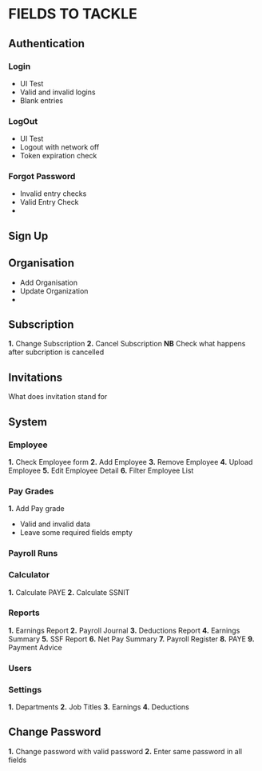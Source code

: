 # FIELDS TO TACKLE

## Authentication

### Login

- UI Test
- Valid  and invalid logins
- Blank entries

### LogOut

- UI Test
- Logout with network off
- Token expiration check

### Forgot Password

- Invalid entry checks
- Valid Entry Check
- 

## Sign Up

## Organisation

- Add Organisation
- Update Organization
-

## Subscription

**1.** Change Subscription
**2.** Cancel Subscription
**NB** Check what happens after subcription is cancelled


## Invitations

What does invitation stand for

## System

### Employee

**1.** Check Employee form
**2.** Add Employee
**3.** Remove Employee
**4.** Upload Employee
**5.** Edit Employee Detail
**6.** Filter Employee List

### Pay Grades

**1.** Add Pay grade

- Valid and invalid data
- Leave some required fields empty

### Payroll Runs

### Calculator

**1.** Calculate PAYE
**2.** Calculate SSNIT

### Reports

**1.** Earnings Report
**2.** Payroll Journal
**3.** Deductions Report
**4.** Earnings Summary
**5.** SSF Report
**6.** Net Pay Summary
**7.** Payroll Register
**8.** PAYE
**9.** Payment Advice

### Users


### Settings

**1.** Departments
**2.** Job Titles
**3.** Earnings
**4.** Deductions



## Change Password

**1.** Change password with valid password
**2.** Enter same password in all fields 
